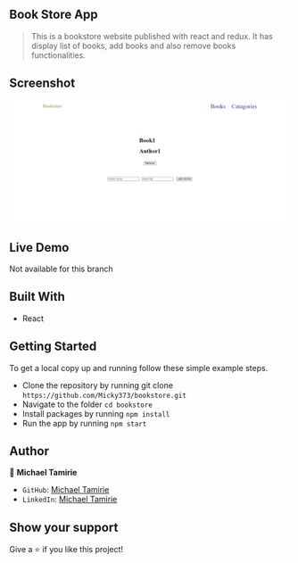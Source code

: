 ## Book Store App

> This is a bookstore website published with react and redux. It has display list of books, add books and also remove books functionalities.

## Screenshot

![screenshot](./images/Desktop_screenshot.PNG)

<!--
## Mobile Screenshot

![screenshot](./images/mobile_screenshot.jpg) -->

## Live Demo

Not available for this branch

<!-- - `Deployment from Github` : [GitHub](https://Micky373.github.io/math_magicians)

- `Deployment from Heroku` : [Heroku](https://micky-react-math-magicians.herokuapp.com/)

- `Deployment from Netlify` : [Netlify](https://fascinating-custard-51c34c.netlify.app/) -->

## Built With

- React

## Getting Started

To get a local copy up and running follow these simple example steps.

- Clone the repository by running git clone `https://github.com/Micky373/bookstore.git`
- Navigate to the folder `cd bookstore`
- Install packages by running `npm install`
- Run the app by running `npm start`

## Author

👤 **Michael Tamirie**

- `GitHub`: [Michael Tamirie](https://github.com/Micky373)
- `LinkedIn`: [Michael Tamirie](https://www.linkedin.com/in/michael-tamirie-288a331ab)

## Show your support

Give a ⭐ if you like this project!
